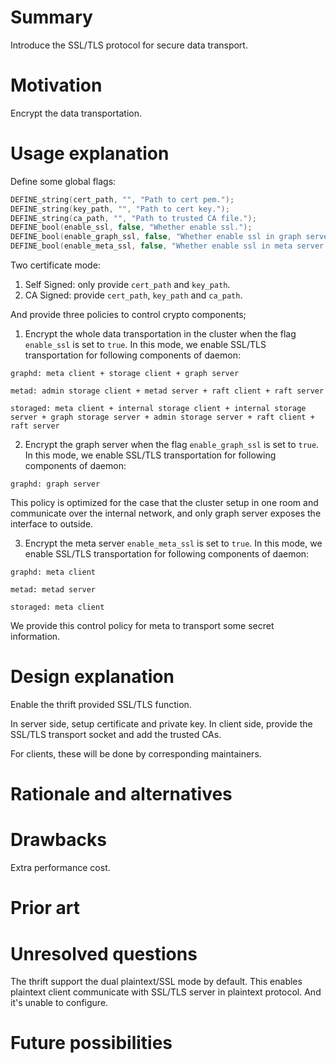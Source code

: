 # Summary

Introduce the SSL/TLS protocol for secure data transport.

# Motivation

Encrypt the data transportation.

# Usage explanation

Define some global flags:

```c++
DEFINE_string(cert_path, "", "Path to cert pem.");
DEFINE_string(key_path, "", "Path to cert key.");
DEFINE_string(ca_path, "", "Path to trusted CA file.");
DEFINE_bool(enable_ssl, false, "Whether enable ssl.");
DEFINE_bool(enable_graph_ssl, false, "Whether enable ssl in graph server only.");
DEFINE_bool(enable_meta_ssl, false, "Whether enable ssl in meta server only.");
```

Two certificate mode:

1. Self Signed: only provide `cert_path` and `key_path`.
2. CA Signed: provide `cert_path`, `key_path` and `ca_path`.

And provide three policies to control crypto components;

1. Encrypt the whole data transportation in the cluster when the flag `enable_ssl` is set to `true`. In this mode, we enable SSL/TLS transportation for following components of daemon:

```plain
graphd: meta client + storage client + graph server

metad: admin storage client + metad server + raft client + raft server

storaged: meta client + internal storage client + internal storage server + graph storage server + admin storage server + raft client + raft server
```

2. Encrypt the graph server when the flag `enable_graph_ssl` is set to `true`. In this mode, we enable SSL/TLS transportation for following components of daemon:

```plain
graphd: graph server
```

This policy is optimized for the case that the cluster setup in one room and communicate over the internal network, and only graph server exposes the interface to outside.

3. Encrypt the meta server `enable_meta_ssl` is set to `true`. In this mode, we enable SSL/TLS transportation for following components of daemon:

```plain
graphd: meta client

metad: metad server

storaged: meta client
```

We provide this control policy for meta to transport some secret information.

# Design explanation

Enable the thrift provided SSL/TLS function.

In server side, setup certificate and private key. In client side, provide the SSL/TLS transport socket and add the trusted CAs.

For clients, these will be done by corresponding maintainers.

# Rationale and alternatives

# Drawbacks

Extra performance cost.

# Prior art

# Unresolved questions

The thrift support the dual plaintext/SSL mode by default. This enables plaintext client communicate with SSL/TLS server in plaintext protocol. And it's unable to configure.

# Future possibilities
